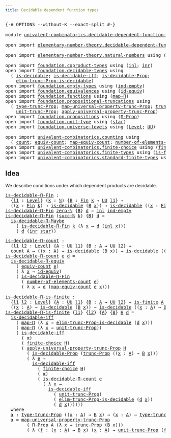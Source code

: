 ```yaml
---
title: Decidable dependent function types
---
```


<pre class="Agda"><a id="60" class="Symbol">{-#</a> <a id="64" class="Keyword">OPTIONS</a> <a id="72" class="Pragma">--without-K</a> <a id="84" class="Pragma">--exact-split</a> <a id="98" class="Symbol">#-}</a>

<a id="103" class="Keyword">module</a> <a id="110" href="univalent-combinatorics.decidable-dependent-function-types.html" class="Module">univalent-combinatorics.decidable-dependent-function-types</a> <a id="169" class="Keyword">where</a>

<a id="176" class="Keyword">open</a> <a id="181" class="Keyword">import</a> <a id="188" href="elementary-number-theory.decidable-dependent-function-types.html" class="Module">elementary-number-theory.decidable-dependent-function-types</a> <a id="248" class="Keyword">public</a>

<a id="256" class="Keyword">open</a> <a id="261" class="Keyword">import</a> <a id="268" href="elementary-number-theory.natural-numbers.html" class="Module">elementary-number-theory.natural-numbers</a> <a id="309" class="Keyword">using</a> <a id="315" class="Symbol">(</a><a id="316" href="elementary-number-theory.natural-numbers.html#1530" class="Datatype">ℕ</a><a id="317" class="Symbol">;</a> <a id="319" href="elementary-number-theory.natural-numbers.html#1564" class="InductiveConstructor">succ-ℕ</a><a id="325" class="Symbol">;</a> <a id="327" href="elementary-number-theory.natural-numbers.html#1551" class="InductiveConstructor">zero-ℕ</a><a id="333" class="Symbol">)</a>

<a id="336" class="Keyword">open</a> <a id="341" class="Keyword">import</a> <a id="348" href="foundation.coproduct-types.html" class="Module">foundation.coproduct-types</a> <a id="375" class="Keyword">using</a> <a id="381" class="Symbol">(</a><a id="382" href="foundation.coproduct-types.html#1250" class="InductiveConstructor">inl</a><a id="385" class="Symbol">;</a> <a id="387" href="foundation.coproduct-types.html#1268" class="InductiveConstructor">inr</a><a id="390" class="Symbol">)</a>
<a id="392" class="Keyword">open</a> <a id="397" class="Keyword">import</a> <a id="404" href="foundation.decidable-types.html" class="Module">foundation.decidable-types</a> <a id="431" class="Keyword">using</a>
  <a id="439" class="Symbol">(</a> <a id="441" href="foundation.decidable-types.html#1915" class="Function">is-decidable</a><a id="453" class="Symbol">;</a> <a id="455" href="foundation.decidable-types.html#5041" class="Function">is-decidable-iff</a><a id="471" class="Symbol">;</a> <a id="473" href="foundation.decidable-types.html#7817" class="Function">is-decidable-Prop</a><a id="490" class="Symbol">;</a>
    <a id="496" href="foundation.decidable-types.html#6533" class="Function">elim-trunc-Prop-is-decidable</a><a id="524" class="Symbol">)</a>
<a id="526" class="Keyword">open</a> <a id="531" class="Keyword">import</a> <a id="538" href="foundation.empty-types.html" class="Module">foundation.empty-types</a> <a id="561" class="Keyword">using</a> <a id="567" class="Symbol">(</a><a id="568" href="foundation-core.empty-types.html#1081" class="Function">ind-empty</a><a id="577" class="Symbol">)</a>
<a id="579" class="Keyword">open</a> <a id="584" class="Keyword">import</a> <a id="591" href="foundation.equivalences.html" class="Module">foundation.equivalences</a> <a id="615" class="Keyword">using</a> <a id="621" class="Symbol">(</a><a id="622" href="foundation-core.equivalences.html#2494" class="Function">id-equiv</a><a id="630" class="Symbol">)</a>
<a id="632" class="Keyword">open</a> <a id="637" class="Keyword">import</a> <a id="644" href="foundation.functions.html" class="Module">foundation.functions</a> <a id="665" class="Keyword">using</a> <a id="671" class="Symbol">(</a><a id="672" href="foundation-core.functions.html#1243" class="Function">map-Π</a><a id="677" class="Symbol">)</a>
<a id="679" class="Keyword">open</a> <a id="684" class="Keyword">import</a> <a id="691" href="foundation.propositional-truncations.html" class="Module">foundation.propositional-truncations</a> <a id="728" class="Keyword">using</a>
  <a id="736" class="Symbol">(</a> <a id="738" href="foundation.propositional-truncations.html#2048" class="Function">type-trunc-Prop</a><a id="753" class="Symbol">;</a> <a id="755" href="foundation.propositional-truncations.html#5252" class="Function">map-universal-property-trunc-Prop</a><a id="788" class="Symbol">;</a> <a id="790" href="foundation.propositional-truncations.html#2546" class="Function">trunc-Prop</a><a id="800" class="Symbol">;</a>
    <a id="806" href="foundation.propositional-truncations.html#2132" class="Function">unit-trunc-Prop</a><a id="821" class="Symbol">;</a> <a id="823" href="foundation.propositional-truncations.html#5611" class="Function">apply-universal-property-trunc-Prop</a><a id="858" class="Symbol">)</a>
<a id="860" class="Keyword">open</a> <a id="865" class="Keyword">import</a> <a id="872" href="foundation.propositions.html" class="Module">foundation.propositions</a> <a id="896" class="Keyword">using</a> <a id="902" class="Symbol">(</a><a id="903" href="foundation-core.propositions.html#6694" class="Function">Π-Prop</a><a id="909" class="Symbol">)</a>
<a id="911" class="Keyword">open</a> <a id="916" class="Keyword">import</a> <a id="923" href="foundation.unit-type.html" class="Module">foundation.unit-type</a> <a id="944" class="Keyword">using</a> <a id="950" class="Symbol">(</a><a id="951" href="foundation.unit-type.html#1108" class="InductiveConstructor">star</a><a id="955" class="Symbol">)</a>
<a id="957" class="Keyword">open</a> <a id="962" class="Keyword">import</a> <a id="969" href="foundation.universe-levels.html" class="Module">foundation.universe-levels</a> <a id="996" class="Keyword">using</a> <a id="1002" class="Symbol">(</a><a id="1003" href="Agda.Primitive.html#597" class="Postulate">Level</a><a id="1008" class="Symbol">;</a> <a id="1010" href="foundation-core.universe-levels.html#235" class="Primitive">UU</a><a id="1012" class="Symbol">)</a>

<a id="1015" class="Keyword">open</a> <a id="1020" class="Keyword">import</a> <a id="1027" href="univalent-combinatorics.counting.html" class="Module">univalent-combinatorics.counting</a> <a id="1060" class="Keyword">using</a>
  <a id="1068" class="Symbol">(</a> <a id="1070" href="univalent-combinatorics.counting.html#1901" class="Function">count</a><a id="1075" class="Symbol">;</a> <a id="1077" href="univalent-combinatorics.counting.html#2098" class="Function">equiv-count</a><a id="1088" class="Symbol">;</a> <a id="1090" href="univalent-combinatorics.counting.html#2172" class="Function">map-equiv-count</a><a id="1105" class="Symbol">;</a> <a id="1107" href="univalent-combinatorics.counting.html#2029" class="Function">number-of-elements-count</a><a id="1131" class="Symbol">)</a>
<a id="1133" class="Keyword">open</a> <a id="1138" class="Keyword">import</a> <a id="1145" href="univalent-combinatorics.finite-choice.html" class="Module">univalent-combinatorics.finite-choice</a> <a id="1183" class="Keyword">using</a> <a id="1189" class="Symbol">(</a><a id="1190" href="univalent-combinatorics.finite-choice.html#3857" class="Function">finite-choice</a><a id="1203" class="Symbol">)</a>
<a id="1205" class="Keyword">open</a> <a id="1210" class="Keyword">import</a> <a id="1217" href="univalent-combinatorics.finite-types.html" class="Module">univalent-combinatorics.finite-types</a> <a id="1254" class="Keyword">using</a> <a id="1260" class="Symbol">(</a><a id="1261" href="univalent-combinatorics.finite-types.html#4134" class="Function">is-finite</a><a id="1270" class="Symbol">)</a>
<a id="1272" class="Keyword">open</a> <a id="1277" class="Keyword">import</a> <a id="1284" href="univalent-combinatorics.standard-finite-types.html" class="Module">univalent-combinatorics.standard-finite-types</a> <a id="1330" class="Keyword">using</a> <a id="1336" class="Symbol">(</a><a id="1337" href="univalent-combinatorics.standard-finite-types.html#2393" class="Function">Fin</a><a id="1340" class="Symbol">)</a>
</pre>
## Idea

We describe conditions under which dependent products are decidable.

<pre class="Agda"><a id="is-decidable-Π-Fin"></a><a id="1434" href="univalent-combinatorics.decidable-dependent-function-types.html#1434" class="Function">is-decidable-Π-Fin</a> <a id="1453" class="Symbol">:</a>
  <a id="1457" class="Symbol">{</a><a id="1458" href="univalent-combinatorics.decidable-dependent-function-types.html#1458" class="Bound">l1</a> <a id="1461" class="Symbol">:</a> <a id="1463" href="Agda.Primitive.html#597" class="Postulate">Level</a><a id="1468" class="Symbol">}</a> <a id="1470" class="Symbol">(</a><a id="1471" href="univalent-combinatorics.decidable-dependent-function-types.html#1471" class="Bound">k</a> <a id="1473" class="Symbol">:</a> <a id="1475" href="elementary-number-theory.natural-numbers.html#1530" class="Datatype">ℕ</a><a id="1476" class="Symbol">)</a> <a id="1478" class="Symbol">{</a><a id="1479" href="univalent-combinatorics.decidable-dependent-function-types.html#1479" class="Bound">B</a> <a id="1481" class="Symbol">:</a> <a id="1483" href="univalent-combinatorics.standard-finite-types.html#2393" class="Function">Fin</a> <a id="1487" href="univalent-combinatorics.decidable-dependent-function-types.html#1471" class="Bound">k</a> <a id="1489" class="Symbol">→</a> <a id="1491" href="foundation-core.universe-levels.html#235" class="Primitive">UU</a> <a id="1494" href="univalent-combinatorics.decidable-dependent-function-types.html#1458" class="Bound">l1</a><a id="1496" class="Symbol">}</a> <a id="1498" class="Symbol">→</a>
  <a id="1502" class="Symbol">((</a><a id="1504" href="univalent-combinatorics.decidable-dependent-function-types.html#1504" class="Bound">x</a> <a id="1506" class="Symbol">:</a> <a id="1508" href="univalent-combinatorics.standard-finite-types.html#2393" class="Function">Fin</a> <a id="1512" href="univalent-combinatorics.decidable-dependent-function-types.html#1471" class="Bound">k</a><a id="1513" class="Symbol">)</a> <a id="1515" class="Symbol">→</a> <a id="1517" href="foundation.decidable-types.html#1915" class="Function">is-decidable</a> <a id="1530" class="Symbol">(</a><a id="1531" href="univalent-combinatorics.decidable-dependent-function-types.html#1479" class="Bound">B</a> <a id="1533" href="univalent-combinatorics.decidable-dependent-function-types.html#1504" class="Bound">x</a><a id="1534" class="Symbol">))</a> <a id="1537" class="Symbol">→</a> <a id="1539" href="foundation.decidable-types.html#1915" class="Function">is-decidable</a> <a id="1552" class="Symbol">((</a><a id="1554" href="univalent-combinatorics.decidable-dependent-function-types.html#1554" class="Bound">x</a> <a id="1556" class="Symbol">:</a> <a id="1558" href="univalent-combinatorics.standard-finite-types.html#2393" class="Function">Fin</a> <a id="1562" href="univalent-combinatorics.decidable-dependent-function-types.html#1471" class="Bound">k</a><a id="1563" class="Symbol">)</a> <a id="1565" class="Symbol">→</a> <a id="1567" href="univalent-combinatorics.decidable-dependent-function-types.html#1479" class="Bound">B</a> <a id="1569" href="univalent-combinatorics.decidable-dependent-function-types.html#1554" class="Bound">x</a><a id="1570" class="Symbol">)</a>
<a id="1572" href="univalent-combinatorics.decidable-dependent-function-types.html#1434" class="Function">is-decidable-Π-Fin</a> <a id="1591" href="elementary-number-theory.natural-numbers.html#1551" class="InductiveConstructor">zero-ℕ</a> <a id="1598" class="Symbol">{</a><a id="1599" href="univalent-combinatorics.decidable-dependent-function-types.html#1599" class="Bound">B</a><a id="1600" class="Symbol">}</a> <a id="1602" href="univalent-combinatorics.decidable-dependent-function-types.html#1602" class="Bound">d</a> <a id="1604" class="Symbol">=</a> <a id="1606" href="foundation.coproduct-types.html#1250" class="InductiveConstructor">inl</a> <a id="1610" href="foundation-core.empty-types.html#1081" class="Function">ind-empty</a>
<a id="1620" href="univalent-combinatorics.decidable-dependent-function-types.html#1434" class="Function">is-decidable-Π-Fin</a> <a id="1639" class="Symbol">(</a><a id="1640" href="elementary-number-theory.natural-numbers.html#1564" class="InductiveConstructor">succ-ℕ</a> <a id="1647" href="univalent-combinatorics.decidable-dependent-function-types.html#1647" class="Bound">k</a><a id="1648" class="Symbol">)</a> <a id="1650" class="Symbol">{</a><a id="1651" href="univalent-combinatorics.decidable-dependent-function-types.html#1651" class="Bound">B</a><a id="1652" class="Symbol">}</a> <a id="1654" href="univalent-combinatorics.decidable-dependent-function-types.html#1654" class="Bound">d</a> <a id="1656" class="Symbol">=</a>
  <a id="1660" href="foundation.decidable-dependent-function-types.html#1393" class="Function">is-decidable-Π-Maybe</a>
    <a id="1685" class="Symbol">(</a> <a id="1687" href="univalent-combinatorics.decidable-dependent-function-types.html#1434" class="Function">is-decidable-Π-Fin</a> <a id="1706" href="univalent-combinatorics.decidable-dependent-function-types.html#1647" class="Bound">k</a> <a id="1708" class="Symbol">(λ</a> <a id="1711" href="univalent-combinatorics.decidable-dependent-function-types.html#1711" class="Bound">x</a> <a id="1713" class="Symbol">→</a> <a id="1715" href="univalent-combinatorics.decidable-dependent-function-types.html#1654" class="Bound">d</a> <a id="1717" class="Symbol">(</a><a id="1718" href="foundation.coproduct-types.html#1250" class="InductiveConstructor">inl</a> <a id="1722" href="univalent-combinatorics.decidable-dependent-function-types.html#1711" class="Bound">x</a><a id="1723" class="Symbol">)))</a>
    <a id="1731" class="Symbol">(</a> <a id="1733" href="univalent-combinatorics.decidable-dependent-function-types.html#1654" class="Bound">d</a> <a id="1735" class="Symbol">(</a><a id="1736" href="foundation.coproduct-types.html#1268" class="InductiveConstructor">inr</a> <a id="1740" href="foundation.unit-type.html#1108" class="InductiveConstructor">star</a><a id="1744" class="Symbol">))</a>
</pre>
<pre class="Agda"><a id="is-decidable-Π-count"></a><a id="1760" href="univalent-combinatorics.decidable-dependent-function-types.html#1760" class="Function">is-decidable-Π-count</a> <a id="1781" class="Symbol">:</a>
  <a id="1785" class="Symbol">{</a><a id="1786" href="univalent-combinatorics.decidable-dependent-function-types.html#1786" class="Bound">l1</a> <a id="1789" href="univalent-combinatorics.decidable-dependent-function-types.html#1789" class="Bound">l2</a> <a id="1792" class="Symbol">:</a> <a id="1794" href="Agda.Primitive.html#597" class="Postulate">Level</a><a id="1799" class="Symbol">}</a> <a id="1801" class="Symbol">{</a><a id="1802" href="univalent-combinatorics.decidable-dependent-function-types.html#1802" class="Bound">A</a> <a id="1804" class="Symbol">:</a> <a id="1806" href="foundation-core.universe-levels.html#235" class="Primitive">UU</a> <a id="1809" href="univalent-combinatorics.decidable-dependent-function-types.html#1786" class="Bound">l1</a><a id="1811" class="Symbol">}</a> <a id="1813" class="Symbol">{</a><a id="1814" href="univalent-combinatorics.decidable-dependent-function-types.html#1814" class="Bound">B</a> <a id="1816" class="Symbol">:</a> <a id="1818" href="univalent-combinatorics.decidable-dependent-function-types.html#1802" class="Bound">A</a> <a id="1820" class="Symbol">→</a> <a id="1822" href="foundation-core.universe-levels.html#235" class="Primitive">UU</a> <a id="1825" href="univalent-combinatorics.decidable-dependent-function-types.html#1789" class="Bound">l2</a><a id="1827" class="Symbol">}</a> <a id="1829" class="Symbol">→</a>
  <a id="1833" href="univalent-combinatorics.counting.html#1901" class="Function">count</a> <a id="1839" href="univalent-combinatorics.decidable-dependent-function-types.html#1802" class="Bound">A</a> <a id="1841" class="Symbol">→</a> <a id="1843" class="Symbol">((</a><a id="1845" href="univalent-combinatorics.decidable-dependent-function-types.html#1845" class="Bound">x</a> <a id="1847" class="Symbol">:</a> <a id="1849" href="univalent-combinatorics.decidable-dependent-function-types.html#1802" class="Bound">A</a><a id="1850" class="Symbol">)</a> <a id="1852" class="Symbol">→</a> <a id="1854" href="foundation.decidable-types.html#1915" class="Function">is-decidable</a> <a id="1867" class="Symbol">(</a><a id="1868" href="univalent-combinatorics.decidable-dependent-function-types.html#1814" class="Bound">B</a> <a id="1870" href="univalent-combinatorics.decidable-dependent-function-types.html#1845" class="Bound">x</a><a id="1871" class="Symbol">))</a> <a id="1874" class="Symbol">→</a> <a id="1876" href="foundation.decidable-types.html#1915" class="Function">is-decidable</a> <a id="1889" class="Symbol">((</a><a id="1891" href="univalent-combinatorics.decidable-dependent-function-types.html#1891" class="Bound">x</a> <a id="1893" class="Symbol">:</a> <a id="1895" href="univalent-combinatorics.decidable-dependent-function-types.html#1802" class="Bound">A</a><a id="1896" class="Symbol">)</a> <a id="1898" class="Symbol">→</a> <a id="1900" href="univalent-combinatorics.decidable-dependent-function-types.html#1814" class="Bound">B</a> <a id="1902" href="univalent-combinatorics.decidable-dependent-function-types.html#1891" class="Bound">x</a><a id="1903" class="Symbol">)</a>
<a id="1905" href="univalent-combinatorics.decidable-dependent-function-types.html#1760" class="Function">is-decidable-Π-count</a> <a id="1926" href="univalent-combinatorics.decidable-dependent-function-types.html#1926" class="Bound">e</a> <a id="1928" href="univalent-combinatorics.decidable-dependent-function-types.html#1928" class="Bound">d</a> <a id="1930" class="Symbol">=</a>
  <a id="1934" href="foundation.decidable-dependent-function-types.html#1800" class="Function">is-decidable-Π-equiv</a>
    <a id="1959" class="Symbol">(</a> <a id="1961" href="univalent-combinatorics.counting.html#2098" class="Function">equiv-count</a> <a id="1973" href="univalent-combinatorics.decidable-dependent-function-types.html#1926" class="Bound">e</a><a id="1974" class="Symbol">)</a>
    <a id="1980" class="Symbol">(</a> <a id="1982" class="Symbol">λ</a> <a id="1984" href="univalent-combinatorics.decidable-dependent-function-types.html#1984" class="Bound">x</a> <a id="1986" class="Symbol">→</a> <a id="1988" href="foundation-core.equivalences.html#2494" class="Function">id-equiv</a><a id="1996" class="Symbol">)</a>
    <a id="2002" class="Symbol">(</a> <a id="2004" href="univalent-combinatorics.decidable-dependent-function-types.html#1434" class="Function">is-decidable-Π-Fin</a>
      <a id="2029" class="Symbol">(</a> <a id="2031" href="univalent-combinatorics.counting.html#2029" class="Function">number-of-elements-count</a> <a id="2056" href="univalent-combinatorics.decidable-dependent-function-types.html#1926" class="Bound">e</a><a id="2057" class="Symbol">)</a>
      <a id="2065" class="Symbol">(</a> <a id="2067" class="Symbol">λ</a> <a id="2069" href="univalent-combinatorics.decidable-dependent-function-types.html#2069" class="Bound">x</a> <a id="2071" class="Symbol">→</a> <a id="2073" href="univalent-combinatorics.decidable-dependent-function-types.html#1928" class="Bound">d</a> <a id="2075" class="Symbol">(</a><a id="2076" href="univalent-combinatorics.counting.html#2172" class="Function">map-equiv-count</a> <a id="2092" href="univalent-combinatorics.decidable-dependent-function-types.html#1926" class="Bound">e</a> <a id="2094" href="univalent-combinatorics.decidable-dependent-function-types.html#2069" class="Bound">x</a><a id="2095" class="Symbol">)))</a>

<a id="is-decidable-Π-is-finite"></a><a id="2100" href="univalent-combinatorics.decidable-dependent-function-types.html#2100" class="Function">is-decidable-Π-is-finite</a> <a id="2125" class="Symbol">:</a>
  <a id="2129" class="Symbol">{</a><a id="2130" href="univalent-combinatorics.decidable-dependent-function-types.html#2130" class="Bound">l1</a> <a id="2133" href="univalent-combinatorics.decidable-dependent-function-types.html#2133" class="Bound">l2</a> <a id="2136" class="Symbol">:</a> <a id="2138" href="Agda.Primitive.html#597" class="Postulate">Level</a><a id="2143" class="Symbol">}</a> <a id="2145" class="Symbol">{</a><a id="2146" href="univalent-combinatorics.decidable-dependent-function-types.html#2146" class="Bound">A</a> <a id="2148" class="Symbol">:</a> <a id="2150" href="foundation-core.universe-levels.html#235" class="Primitive">UU</a> <a id="2153" href="univalent-combinatorics.decidable-dependent-function-types.html#2130" class="Bound">l1</a><a id="2155" class="Symbol">}</a> <a id="2157" class="Symbol">{</a><a id="2158" href="univalent-combinatorics.decidable-dependent-function-types.html#2158" class="Bound">B</a> <a id="2160" class="Symbol">:</a> <a id="2162" href="univalent-combinatorics.decidable-dependent-function-types.html#2146" class="Bound">A</a> <a id="2164" class="Symbol">→</a> <a id="2166" href="foundation-core.universe-levels.html#235" class="Primitive">UU</a> <a id="2169" href="univalent-combinatorics.decidable-dependent-function-types.html#2133" class="Bound">l2</a><a id="2171" class="Symbol">}</a> <a id="2173" class="Symbol">→</a> <a id="2175" href="univalent-combinatorics.finite-types.html#4134" class="Function">is-finite</a> <a id="2185" href="univalent-combinatorics.decidable-dependent-function-types.html#2146" class="Bound">A</a> <a id="2187" class="Symbol">→</a>
  <a id="2191" class="Symbol">((</a><a id="2193" href="univalent-combinatorics.decidable-dependent-function-types.html#2193" class="Bound">x</a> <a id="2195" class="Symbol">:</a> <a id="2197" href="univalent-combinatorics.decidable-dependent-function-types.html#2146" class="Bound">A</a><a id="2198" class="Symbol">)</a> <a id="2200" class="Symbol">→</a> <a id="2202" href="foundation.decidable-types.html#1915" class="Function">is-decidable</a> <a id="2215" class="Symbol">(</a><a id="2216" href="univalent-combinatorics.decidable-dependent-function-types.html#2158" class="Bound">B</a> <a id="2218" href="univalent-combinatorics.decidable-dependent-function-types.html#2193" class="Bound">x</a><a id="2219" class="Symbol">))</a> <a id="2222" class="Symbol">→</a> <a id="2224" href="foundation.decidable-types.html#1915" class="Function">is-decidable</a> <a id="2237" class="Symbol">((</a><a id="2239" href="univalent-combinatorics.decidable-dependent-function-types.html#2239" class="Bound">x</a> <a id="2241" class="Symbol">:</a> <a id="2243" href="univalent-combinatorics.decidable-dependent-function-types.html#2146" class="Bound">A</a><a id="2244" class="Symbol">)</a> <a id="2246" class="Symbol">→</a> <a id="2248" href="univalent-combinatorics.decidable-dependent-function-types.html#2158" class="Bound">B</a> <a id="2250" href="univalent-combinatorics.decidable-dependent-function-types.html#2239" class="Bound">x</a><a id="2251" class="Symbol">)</a>
<a id="2253" href="univalent-combinatorics.decidable-dependent-function-types.html#2100" class="Function">is-decidable-Π-is-finite</a> <a id="2278" class="Symbol">{</a><a id="2279" href="univalent-combinatorics.decidable-dependent-function-types.html#2279" class="Bound">l1</a><a id="2281" class="Symbol">}</a> <a id="2283" class="Symbol">{</a><a id="2284" href="univalent-combinatorics.decidable-dependent-function-types.html#2284" class="Bound">l2</a><a id="2286" class="Symbol">}</a> <a id="2288" class="Symbol">{</a><a id="2289" href="univalent-combinatorics.decidable-dependent-function-types.html#2289" class="Bound">A</a><a id="2290" class="Symbol">}</a> <a id="2292" class="Symbol">{</a><a id="2293" href="univalent-combinatorics.decidable-dependent-function-types.html#2293" class="Bound">B</a><a id="2294" class="Symbol">}</a> <a id="2296" href="univalent-combinatorics.decidable-dependent-function-types.html#2296" class="Bound">H</a> <a id="2298" href="univalent-combinatorics.decidable-dependent-function-types.html#2298" class="Bound">d</a> <a id="2300" class="Symbol">=</a>
  <a id="2304" href="foundation.decidable-types.html#5041" class="Function">is-decidable-iff</a>
    <a id="2325" class="Symbol">(</a> <a id="2327" href="foundation-core.functions.html#1243" class="Function">map-Π</a> <a id="2333" class="Symbol">(λ</a> <a id="2336" href="univalent-combinatorics.decidable-dependent-function-types.html#2336" class="Bound">x</a> <a id="2338" class="Symbol">→</a> <a id="2340" href="foundation.decidable-types.html#6533" class="Function">elim-trunc-Prop-is-decidable</a> <a id="2369" class="Symbol">(</a><a id="2370" href="univalent-combinatorics.decidable-dependent-function-types.html#2298" class="Bound">d</a> <a id="2372" href="univalent-combinatorics.decidable-dependent-function-types.html#2336" class="Bound">x</a><a id="2373" class="Symbol">)))</a>
    <a id="2381" class="Symbol">(</a> <a id="2383" href="foundation-core.functions.html#1243" class="Function">map-Π</a> <a id="2389" class="Symbol">(λ</a> <a id="2392" href="univalent-combinatorics.decidable-dependent-function-types.html#2392" class="Bound">x</a> <a id="2394" class="Symbol">→</a> <a id="2396" href="foundation.propositional-truncations.html#2132" class="Function">unit-trunc-Prop</a><a id="2411" class="Symbol">))</a>
    <a id="2418" class="Symbol">(</a> <a id="2420" href="foundation.decidable-types.html#5041" class="Function">is-decidable-iff</a>
      <a id="2443" class="Symbol">(</a> <a id="2445" href="univalent-combinatorics.decidable-dependent-function-types.html#2893" class="Function">α</a><a id="2446" class="Symbol">)</a>
      <a id="2454" class="Symbol">(</a> <a id="2456" href="univalent-combinatorics.finite-choice.html#3857" class="Function">finite-choice</a> <a id="2470" href="univalent-combinatorics.decidable-dependent-function-types.html#2296" class="Bound">H</a><a id="2471" class="Symbol">)</a>
      <a id="2479" class="Symbol">(</a> <a id="2481" href="foundation.propositional-truncations.html#5611" class="Function">apply-universal-property-trunc-Prop</a> <a id="2517" href="univalent-combinatorics.decidable-dependent-function-types.html#2296" class="Bound">H</a>
        <a id="2527" class="Symbol">(</a> <a id="2529" href="foundation.decidable-types.html#7817" class="Function">is-decidable-Prop</a> <a id="2547" class="Symbol">(</a><a id="2548" href="foundation.propositional-truncations.html#2546" class="Function">trunc-Prop</a> <a id="2559" class="Symbol">((</a><a id="2561" href="univalent-combinatorics.decidable-dependent-function-types.html#2561" class="Bound">x</a> <a id="2563" class="Symbol">:</a> <a id="2565" href="univalent-combinatorics.decidable-dependent-function-types.html#2289" class="Bound">A</a><a id="2566" class="Symbol">)</a> <a id="2568" class="Symbol">→</a> <a id="2570" href="univalent-combinatorics.decidable-dependent-function-types.html#2293" class="Bound">B</a> <a id="2572" href="univalent-combinatorics.decidable-dependent-function-types.html#2561" class="Bound">x</a><a id="2573" class="Symbol">)))</a>
        <a id="2585" class="Symbol">(</a> <a id="2587" class="Symbol">λ</a> <a id="2589" href="univalent-combinatorics.decidable-dependent-function-types.html#2589" class="Bound">e</a> <a id="2591" class="Symbol">→</a>
          <a id="2603" href="foundation.decidable-types.html#5041" class="Function">is-decidable-iff</a>
            <a id="2632" class="Symbol">(</a> <a id="2634" href="univalent-combinatorics.finite-choice.html#3857" class="Function">finite-choice</a> <a id="2648" href="univalent-combinatorics.decidable-dependent-function-types.html#2296" class="Bound">H</a><a id="2649" class="Symbol">)</a>
            <a id="2663" class="Symbol">(</a> <a id="2665" href="univalent-combinatorics.decidable-dependent-function-types.html#2893" class="Function">α</a><a id="2666" class="Symbol">)</a>
            <a id="2680" class="Symbol">(</a> <a id="2682" href="univalent-combinatorics.decidable-dependent-function-types.html#1760" class="Function">is-decidable-Π-count</a> <a id="2703" href="univalent-combinatorics.decidable-dependent-function-types.html#2589" class="Bound">e</a>
              <a id="2719" class="Symbol">(</a> <a id="2721" class="Symbol">λ</a> <a id="2723" href="univalent-combinatorics.decidable-dependent-function-types.html#2723" class="Bound">x</a> <a id="2725" class="Symbol">→</a>
                <a id="2743" href="foundation.decidable-types.html#5041" class="Function">is-decidable-iff</a>
                  <a id="2778" class="Symbol">(</a> <a id="2780" href="foundation.propositional-truncations.html#2132" class="Function">unit-trunc-Prop</a><a id="2795" class="Symbol">)</a>
                  <a id="2815" class="Symbol">(</a> <a id="2817" href="foundation.decidable-types.html#6533" class="Function">elim-trunc-Prop-is-decidable</a> <a id="2846" class="Symbol">(</a><a id="2847" href="univalent-combinatorics.decidable-dependent-function-types.html#2298" class="Bound">d</a> <a id="2849" href="univalent-combinatorics.decidable-dependent-function-types.html#2723" class="Bound">x</a><a id="2850" class="Symbol">))</a>
                  <a id="2871" class="Symbol">(</a> <a id="2873" href="univalent-combinatorics.decidable-dependent-function-types.html#2298" class="Bound">d</a> <a id="2875" href="univalent-combinatorics.decidable-dependent-function-types.html#2723" class="Bound">x</a><a id="2876" class="Symbol">))))))</a>
  <a id="2885" class="Keyword">where</a>
  <a id="2893" href="univalent-combinatorics.decidable-dependent-function-types.html#2893" class="Function">α</a> <a id="2895" class="Symbol">:</a> <a id="2897" href="foundation.propositional-truncations.html#2048" class="Function">type-trunc-Prop</a> <a id="2913" class="Symbol">((</a><a id="2915" href="univalent-combinatorics.decidable-dependent-function-types.html#2915" class="Bound">x</a> <a id="2917" class="Symbol">:</a> <a id="2919" href="univalent-combinatorics.decidable-dependent-function-types.html#2289" class="Bound">A</a><a id="2920" class="Symbol">)</a> <a id="2922" class="Symbol">→</a> <a id="2924" href="univalent-combinatorics.decidable-dependent-function-types.html#2293" class="Bound">B</a> <a id="2926" href="univalent-combinatorics.decidable-dependent-function-types.html#2915" class="Bound">x</a><a id="2927" class="Symbol">)</a> <a id="2929" class="Symbol">→</a> <a id="2931" class="Symbol">(</a><a id="2932" href="univalent-combinatorics.decidable-dependent-function-types.html#2932" class="Bound">x</a> <a id="2934" class="Symbol">:</a> <a id="2936" href="univalent-combinatorics.decidable-dependent-function-types.html#2289" class="Bound">A</a><a id="2937" class="Symbol">)</a> <a id="2939" class="Symbol">→</a> <a id="2941" href="foundation.propositional-truncations.html#2048" class="Function">type-trunc-Prop</a> <a id="2957" class="Symbol">(</a><a id="2958" href="univalent-combinatorics.decidable-dependent-function-types.html#2293" class="Bound">B</a> <a id="2960" href="univalent-combinatorics.decidable-dependent-function-types.html#2932" class="Bound">x</a><a id="2961" class="Symbol">)</a>
  <a id="2965" href="univalent-combinatorics.decidable-dependent-function-types.html#2893" class="Function">α</a> <a id="2967" class="Symbol">=</a> <a id="2969" href="foundation.propositional-truncations.html#5252" class="Function">map-universal-property-trunc-Prop</a>
        <a id="3011" class="Symbol">(</a> <a id="3013" href="foundation-core.propositions.html#6694" class="Function">Π-Prop</a> <a id="3020" href="univalent-combinatorics.decidable-dependent-function-types.html#2289" class="Bound">A</a> <a id="3022" class="Symbol">(λ</a> <a id="3025" href="univalent-combinatorics.decidable-dependent-function-types.html#3025" class="Bound">x</a> <a id="3027" class="Symbol">→</a> <a id="3029" href="foundation.propositional-truncations.html#2546" class="Function">trunc-Prop</a> <a id="3040" class="Symbol">(</a><a id="3041" href="univalent-combinatorics.decidable-dependent-function-types.html#2293" class="Bound">B</a> <a id="3043" href="univalent-combinatorics.decidable-dependent-function-types.html#3025" class="Bound">x</a><a id="3044" class="Symbol">)))</a>
        <a id="3056" class="Symbol">(</a> <a id="3058" class="Symbol">λ</a> <a id="3060" class="Symbol">(</a><a id="3061" href="univalent-combinatorics.decidable-dependent-function-types.html#3061" class="Bound">f</a> <a id="3063" class="Symbol">:</a> <a id="3065" class="Symbol">(</a><a id="3066" href="univalent-combinatorics.decidable-dependent-function-types.html#3066" class="Bound">x</a> <a id="3068" class="Symbol">:</a> <a id="3070" href="univalent-combinatorics.decidable-dependent-function-types.html#2289" class="Bound">A</a><a id="3071" class="Symbol">)</a> <a id="3073" class="Symbol">→</a> <a id="3075" href="univalent-combinatorics.decidable-dependent-function-types.html#2293" class="Bound">B</a> <a id="3077" href="univalent-combinatorics.decidable-dependent-function-types.html#3066" class="Bound">x</a><a id="3078" class="Symbol">)</a> <a id="3080" class="Symbol">(</a><a id="3081" href="univalent-combinatorics.decidable-dependent-function-types.html#3081" class="Bound">x</a> <a id="3083" class="Symbol">:</a> <a id="3085" href="univalent-combinatorics.decidable-dependent-function-types.html#2289" class="Bound">A</a><a id="3086" class="Symbol">)</a> <a id="3088" class="Symbol">→</a> <a id="3090" href="foundation.propositional-truncations.html#2132" class="Function">unit-trunc-Prop</a> <a id="3106" class="Symbol">(</a><a id="3107" href="univalent-combinatorics.decidable-dependent-function-types.html#3061" class="Bound">f</a> <a id="3109" href="univalent-combinatorics.decidable-dependent-function-types.html#3081" class="Bound">x</a><a id="3110" class="Symbol">))</a>
</pre>